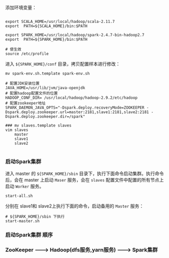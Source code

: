 添加环境变量：

```shell

export SCALA_HOME=/usr/local/hadoop/scala-2.11.7
export  PATH=${SCALA_HOME}/bin:$PATH

export SPARK_HOME=/usr/local/hadoop/spark-2.4.7-bin-hadoop2.7
export  PATH=${SPARK_HOME}/bin:$PATH

# 使生效
source /etc/profile
```

进入 `${SPARK_HOME}/conf` 目录，拷贝配置样本进行修改：

```
mv spark-env.sh.template spark-env.sh

# 配置JDK安装位置
JAVA_HOME=/usr/lib/jvm/java-openjdk
# 配置hadoop配置文件的位置
HADOOP_CONF_DIR= /usr/local/hadoop/hadoop-2.9.2/etc/hadoop
# 配置zookeeper地址
SPARK_DAEMON_JAVA_OPTS="-Dspark.deploy.recoveryMode=ZOOKEEPER -Dspark.deploy.zookeeper.url=master:2181,slave1:2181,slave2:2181 -Dspark.deploy.zookeeper.dir=/spark"

### mv slaves.template slaves
vim slaves
    master
    slave1
    slave2


```

### 启动Spark集群

进入 master 的 `${SPARK_HOME}/sbin` 目录下，执行下面命令启动集群。执行命令后，会在 master 上启动 `Maser` 服务，会在 `slaves` 配置文件中配置的所有节点上启动 `Worker` 服务。

```
start-all.sh
```

分别在 slave1和 slave2上执行下面的命令，启动备用的 `Master` 服务：

```
# ${SPARK_HOME}/sbin 下执行
start-master.sh
```

### 启动Spark集群 顺序

### ZooKeeper  --->   Hadoop(dfs服务,yarn服务)   --->  Spark集群